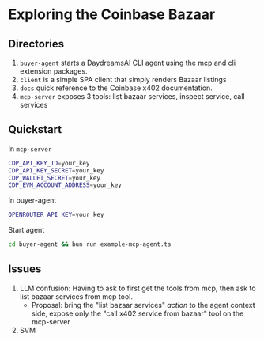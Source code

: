 # Exploring the Coinbase Bazaar

## Directories
1. `buyer-agent` starts a DaydreamsAI CLI agent using the mcp and cli extension packages.
2. `client` is a simple SPA client that simply renders Bazaar listings
3. `docs` quick reference to the Coinbase x402 documentation.
4. `mcp-server` exposes 3 tools: list bazaar services, inspect service, call services

## Quickstart
In `mcp-server`
```bash
CDP_API_KEY_ID=your_key
CDP_API_KEY_SECRET=your_key
CDP_WALLET_SECRET=your_key
CDP_EVM_ACCOUNT_ADDRESS=your_key
```
In buyer-agent
```bash
OPENROUTER_API_KEY=your_key
```
Start agent
```bash
cd buyer-agent && bun run example-mcp-agent.ts
```

## Issues
1. LLM confusion: Having to ask to first get the tools from mcp, then ask to list bazaar services from mcp tool.
    - Proposal: bring the "list bazaar services" *action* to the agent context side, expose only the "call x402 service from bazaar" tool on the mcp-server
2. SVM
